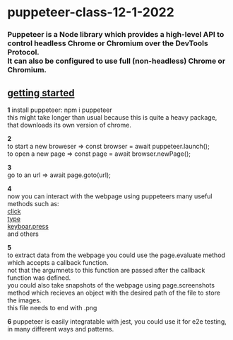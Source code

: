 # puppeteer-class-12-1-2022

### Puppeteer is a Node library which provides a high-level API to control headless Chrome or Chromium over the DevTools Protocol. <br />It can also be configured to use full (non-headless) Chrome or Chromium.



## <ins>getting started</ins>
<b>1</b> 
install puppeteer: npm i puppeteer <br />
this might take longer than usual because this is quite a heavy package, that downloads its own version of chrome.

<b>2</b> <br />
to start a new broweser => const browser = await puppeteer.launch(); <br />
to open a new page => const page = await browser.newPage();

<b>3</b><br />
go to an url => await page.goto(url); 

<b>4</b><br />
now you can interact with the webpage using puppeteers many useful methods such as: <br />
<ins>click</ins> <br />
<ins>type</ins> <br />
<ins>keyboar.press</ins> <br />
and others <br />

<b>5</b> <br />
to extract data from the webpage you could use the page.evaluate method <br />
which accepts a callback function. <br />
not that the argumnets to this function are passed after the callback function was defined.<br />
you could also take snapshots of the webpage using page.screenshots method which recieves an object with the desired path of the file to store the images. <br />
this file needs to end with .png 

<b>6</b>
puppeteer is easily integratable with jest, you could use it for e2e testing, in many different ways and patterns.
